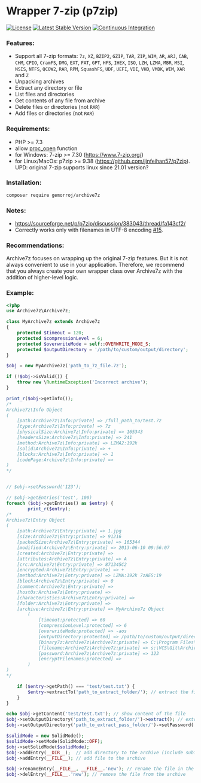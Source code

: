 # Wrapper 7-zip (p7zip)

[![License](https://poser.pugx.org/gemorroj/archive7z/license)](https://packagist.org/packages/gemorroj/archive7z)
[![Latest Stable Version](https://poser.pugx.org/gemorroj/archive7z/v/stable)](https://packagist.org/packages/gemorroj/archive7z)
[![Continuous Integration](https://github.com/Gemorroj/Archive7z/workflows/Continuous%20Integration/badge.svg?branch=master)](https://github.com/Gemorroj/Archive7z/actions?query=workflow%3A%22Continuous+Integration%22)


### Features:

- Support all 7-zip formats: `7z`, `XZ`, `BZIP2`, `GZIP`, `TAR`, `ZIP`, `WIM`, `AR`, `ARJ`, `CAB`, `CHM`, `CPIO`, `CramFS`, `DMG`, `EXT`, `FAT`, `GPT`, `HFS`, `IHEX`, `ISO`, `LZH`, `LZMA`, `MBR`, `MSI`, `NSIS`, `NTFS`, `QCOW2`, `RAR`, `RPM`, `SquashFS`, `UDF`, `UEFI`, `VDI`, `VHD`, `VMDK`, `WIM`, `XAR` and `Z`
- Unpacking archives
- Extract any directory or file
- List files and directories
- Get contents of any file from archive
- Delete files or directories (not `RAR`)
- Add files or directories (not `RAR`)


### Requirements:

- PHP >= 7.3
- allow [proc_open](https://www.php.net/proc_open) function
- for Windows: 7-zip >= 7.30 (https://www.7-zip.org/)
- for Linux/MacOs: p7zip >= 9.38 (https://github.com/jinfeihan57/p7zip). UPD: original 7-zip supports linux since 21.01 version?


### Installation:
```bash
composer require gemorroj/archive7z
```


### Notes:
- https://sourceforge.net/p/p7zip/discussion/383043/thread/fa143cf2/
- Correctly works only with filenames in UTF-8 encoding [#15](https://github.com/Gemorroj/Archive7z/issues/15).


### Recommendations:
Archive7z focuses on wrapping up the original 7-zip features.
But it is not always convenient to use in your application.
Therefore, we recommend that you always create your own wrapper class over Archive7z with the addition of higher-level logic.


### Example:

```php
<?php
use Archive7z\Archive7z;

class MyArchive7z extends Archive7z
{
    protected $timeout = 120;
    protected $compressionLevel = 6;
    protected $overwriteMode = self::OVERWRITE_MODE_S;
    protected $outputDirectory = '/path/to/custom/output/directory';
}

$obj = new MyArchive7z('path_to_7z_file.7z');

if (!$obj->isValid()) {
    throw new \RuntimeException('Incorrect archive');
}

print_r($obj->getInfo());
/*
Archive7z\Info Object
(
    [path:Archive7z\Info:private] => /full_path_to/test.7z
    [type:Archive7z\Info:private] => 7z
    [physicalSize:Archive7z\Info:private] => 165343
    [headersSize:Archive7z\Info:private] => 241
    [method:Archive7z\Info:private] => LZMA2:192k
    [solid:Archive7z\Info:private] => +
    [blocks:Archive7z\Info:private] => 1
    [codePage:Archive7z\Info:private] => 
)
*/


// $obj->setPassword('123');

// $obj->getEntries('test', 100)
foreach ($obj->getEntries() as $entry) {
        print_r($entry);
/*
Archive7z\Entry Object
(
    [path:Archive7z\Entry:private] => 1.jpg
    [size:Archive7z\Entry:private] => 91216
    [packedSize:Archive7z\Entry:private] => 165344
    [modified:Archive7z\Entry:private] => 2013-06-10 09:56:07
    [created:Archive7z\Entry:private] => 
    [attributes:Archive7z\Entry:private] => A
    [crc:Archive7z\Entry:private] => 871345C2
    [encrypted:Archive7z\Entry:private] => +
    [method:Archive7z\Entry:private] => LZMA:192k 7zAES:19
    [block:Archive7z\Entry:private] => 0
    [comment:Archive7z\Entry:private] => 
    [hostOs:Archive7z\Entry:private] => 
    [characteristics:Archive7z\Entry:private] => 
    [folder:Archive7z\Entry:private] => 
    [archive:Archive7z\Entry:private] => MyArchive7z Object
        (
            [timeout:protected] => 60
            [compressionLevel:protected] => 6
            [overwriteMode:protected] => -aos
            [outputDirectory:protected] => /path/to/custom/output/directory
            [binary7z:Archive7z\Archive7z:private] => C:\Program Files\7-Zip\7z.exe
            [filename:Archive7z\Archive7z:private] => s:\VCS\Git\Archive7z\tests/fixtures/testPasswd.7z
            [password:Archive7z\Archive7z:private] => 123
            [encryptFilenames:protected] => 
        )
)
*/

    if ($entry->getPath() === 'test/test.txt') {
        $entry->extractTo('path_to_extract_folder/'); // extract the file
    }
}

echo $obj->getContent('test/test.txt'); // show content of the file
$obj->setOutputDirectory('path_to_extract_folder/')->extract(); // extract the archive
$obj->setOutputDirectory('path_to_extract_pass_folder/')->setPassword('pass')->extractEntry('test/test.txt'); // extract the password-protected entry

$solidMode = new SolidMode();
$solidMode->setMode(SolidMode::OFF);
$obj->setSolidMode($solidMode);
$obj->addEntry(__DIR__);  // add directory to the archive (include subfolders)
$obj->addEntry(__FILE__); // add file to the archive

$obj->renameEntry(__FILE__, __FILE__.'new'); // rename the file in the archive
$obj->delEntry(__FILE__.'new'); // remove the file from the archive
```
